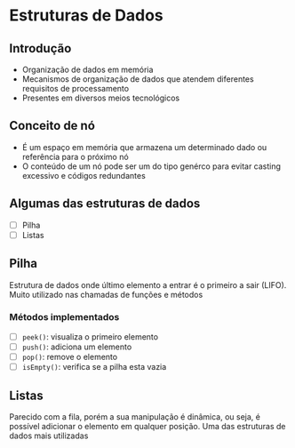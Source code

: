 # Estruturas de Dados
## Introdução

- Organização de dados em memória
- Mecanismos de organização de dados que atendem diferentes requisitos de processamento
- Presentes em diversos meios tecnológicos

## Conceito de nó

- É um espaço em memória que armazena um determinado dado ou referência para o próximo nó
- O conteúdo de um nó pode ser um do tipo genérco para evitar casting excessivo e códigos redundantes

## Algumas das estruturas de dados 

 - [ ] Pilha
 - [ ] Listas

## Pilha

Estrutura de dados onde último elemento a entrar é o primeiro a sair (LIFO). Muito utilizado nas chamadas de funções e métodos

### Métodos implementados

- [ ] `peek()`: visualiza o primeiro elemento
- [ ] `push()`: adiciona um elemento
- [ ] `pop()`: remove o elemento
- [ ] `isEmpty()`: verifica se a pilha esta vazia

## Listas

Parecido com a fila, porém a sua manipulação é dinâmica, ou seja, é possível adicionar o elemento em qualquer posição.
Uma das estruturas de dados mais utilizadas